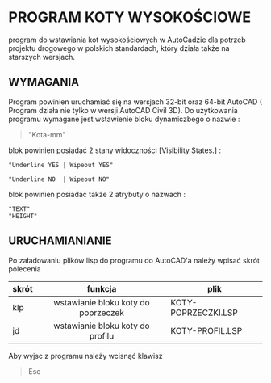 # PROGRAM KOTY WYSOKOŚCIOWE
program do wstawiania kot wysokościowych w AutoCadzie dla potrzeb projektu drogowego w polskich standardach, który działa także na starszych wersjach. 

## WYMAGANIA
Program powinien uruchamiać się na wersjach 32-bit  oraz 64-bit AutoCAD ( Program działa nie tylko w wersji AutoCAD Civil 3D). Do użytkowania programu wymagane jest wstawienie bloku dynamiczbego o nazwie :

>"Kota-mm"

blok powinien posiadać 2 stany widoczności [Visibility States.] :

    "Underline YES | Wipeout YES"

    "Underline NO  | Wipeout NO"

blok powinien posiadać także 2 atrybuty o nazwach :

    "TEXT"
    "HEIGHT"
## URUCHAMIANIANIE
Po załadowaniu plików lisp do programu do AutoCAD'a należy wpisać skrót polecenia 

|    skrót      |  funkcja       | plik|
| ------------- |:-------------:| ------------- |
| klp |  wstawianie bloku koty do poprzeczek     |KOTY-POPRZECZKI.LSP |
| jd |  wstawianie bloku koty do profilu  | KOTY-PROFIL.LSP |


Aby wyjsc z programu należy wcisnąć klawisz
>Esc
